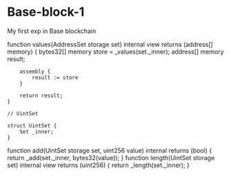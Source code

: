 # Base-block-1
My first exp in Base blockchain

function values(AddressSet storage set) internal view returns (address[] memory) {
        bytes32[] memory store = _values(set._inner);
        address[] memory result;

        assembly {
            result := store
        }

        return result;
    }

    // UintSet

    struct UintSet {
        Set _inner;
    }
function add(UintSet storage set, uint256 value) internal returns (bool) {
        return _add(set._inner, bytes32(value));
    }
function length(UintSet storage set) internal view returns (uint256) {
        return _length(set._inner);
    }
